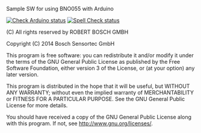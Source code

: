 Sample SW for using BNO055 with Arduino

[![Check Arduino status](https://github.com/arduino-libraries/BNO055/actions/workflows/check-arduino.yml/badge.svg)](https://github.com/arduino-libraries/BNO055/actions/workflows/check-arduino.yml)
[![Spell Check status](https://github.com/arduino-libraries/BNO055/actions/workflows/spell-check.yml/badge.svg)](https://github.com/arduino-libraries/BNO055/actions/workflows/spell-check.yml)

(C) All rights reserved by ROBERT BOSCH GMBH

Copyright (C) 2014 Bosch Sensortec GmbH

This program is free software: you can redistribute it and/or modify
it under the terms of the GNU General Public License as published by
the Free Software Foundation, either version 3 of the License, or
(at your option) any later version.

This program is distributed in the hope that it will be useful,
but WITHOUT ANY WARRANTY; without even the implied warranty of
MERCHANTABILITY or FITNESS FOR A PARTICULAR PURPOSE.  See the
GNU General Public License for more details.

You should have received a copy of the GNU General Public License
along with this program.  If not, see <http://www.gnu.org/licenses/>.
